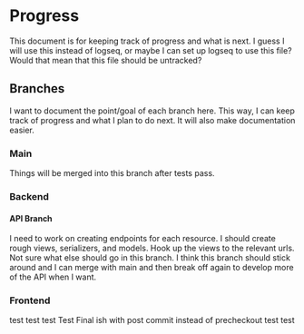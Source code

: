 # Progress

This document is for keeping track of progress and what is next. I guess I will use this instead of logseq, or maybe I can set up logseq to use this file? Would that mean that this file should be untracked?

## Branches

I want to document the point/goal of each branch here. This way, I can keep track of progress and what I plan to do next. It will also make documentation easier.

### Main

Things will be merged into this branch after tests pass.

### Backend

#### API Branch

I need to work on creating endpoints for each resource. I should create rough views, serializers, and models. Hook up the views to the relevant urls. Not sure what else should go in this branch. I think this branch should stick around and I can merge with main and then break off again to develop more of the API when I want.

### Frontend

test
test
test
Test Final ish with post commit instead of precheckout
test test